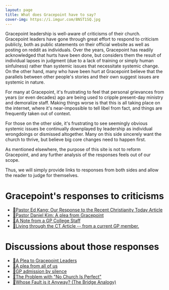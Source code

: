 ```yaml
---
layout: page
title: What does Gracepoint have to say?
cover-img: https://i.imgur.com/8NST1SQ.jpg
---
```


Gracepoint leadership is well-aware of criticisms of their church. Gracepoint leaders have gone through great effort to respond to criticism publicly, both as public statements on their official website as well as posting on reddit as individuals. Over the years, Gracepoint has readily acknowledged that hurts have been done, but considers them the result of individual lapses in judgment (due to a lack of training or simply human sinfulness) rather than systemic issues that necessitate systemic change. On the other hand, many who have been hurt at Gracepoint believe that the parallels between other people's stories and their own suggest issues are systemic in nature. 

For many at Gracepoint, it's frustrating to feel that personal grievances from years (or even decades) ago are being used to cripple present-day ministry and demoralize staff. Making things worse is that this is all taking place on the internet, where it's near-impossible to tell libel from fact, and things are frequently taken out of context.

For those on the other side, it's frustrating to see seemingly obvious systemic issues be continually downplayed by leadership as individual wrongdoings or dismissed altogether. Many on this side sincerely want the church to thrive, but believe big core changes need to happen first.

As mentioned elsewhere, the purpose of this site is not to reform Gracepoint, and any further analysis of the responses feels out of our scope.

Thus, we will simply provide links to responses from both sides and allow the reader to judge for themselves.

# Gracepoint's responses to criticisms
- [🔗Pastor Ed Kang: Our Response to the Recent Christianity Today Article](https://www.reddit.com/r/GracepointChurch/comments/xlgb9g/ed_kangs_response/)
- [🔗Pastor Daniel Kim: A plea from Gracepoint](https://www.reddit.com/r/GracepointChurch/comments/syzdcr/a_plea_from_gracepoint/)
- [🔗A Note from a GP College Staff](https://www.reddit.com/r/GracepointChurch/comments/xmax3m/a_note_from_a_gp_college_staff/)
- [🔗Living through the CT Article -- from a current GP member.](https://www.reddit.com/r/GracepointChurch/comments/y9ixnk/living_through_the_ct_article_from_a_current_gp/)

# Discussions about those responses
- [🔗A Plea to Gracepoint Leaders](https://www.reddit.com/r/GracepointChurch/comments/xq2o3x/a_plea_to_gracepoint_leaders/)
- [🔗A plea from all of us](https://www.reddit.com/r/GracepointChurch/comments/t1ugde/a_plea_from_all_of_us/)
- [🔗GP admission by silence](https://www.reddit.com/r/GracepointChurch/comments/xpmvgf/gp_admission_by_silen)
- [🔗The Problem with "No Church Is Perfect"](https://www.reddit.com/r/GracepointChurch/comments/tyier2/the_problem_with_no_church_is_perfect/)
- [🔗Whose Fault is it Anyway? (The Bridge Analogy)](https://www.reddit.com/r/GracepointChurch/comments/y6jyuu/whose_fault_is_it_anyway_the_bridge_analogy/)